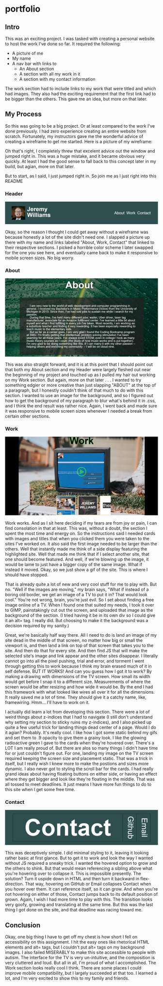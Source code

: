 # portfolio

## Intro
This was an exciting project. I was tasked with creating a personal website to host the work I've done so far. It required the following:

* A picture of me
* My name
* A nav bar with links to
    * An About section
    * A section with all my work in it
    * A section with my contact information

The work section had to include links to my work that were titled and which had images. They also had the exciting requirement that the first link had to be bigger than the others. This gave me an idea, but more on that later.

## My Process
So this was going to be a big project. Or at least compared to the work I've done previously. I had zero experience creating an entire website from scratch. Fortunately, my instructors gave me the wonderful advice of creating a wireframe to get me started. Here is a picture of my wireframe:

Oh that's right, I completely threw that excelent advice out the window and jumped right in. This was a huge mistake, and it became obvious very quickly. At least I had the good sense to fall back to this concept later in my build, but agian, more on that later.

But to start, as I said, I just jumped right in. So join me as I just right into this README

### Header

![this is a picture of the header](./assets/photos/headerimg.png)

Okay, so the reason I thought I could get away without a wireframe was because honestly a lot of the site didn't need one. I slapped a picture up there with my name and links labeled "About, Work, Contact" that linked to their respective sections. I picked a horrible color scheme I later swapped for the one you see here, and eventually came back to make it responsive to mobile screen sizes. No big worry.

### About

![this is a picture of my about section](./assets/photos/aboutimg.png)

This was also straight forward, and it is at this point that I should point out that both my About section and my Header were largely fleshed out near the beginning of my project and touched up as I pulled my hair out working on my Work section. But again, more on that later . . .
I wanted to try something edgier or more creative than just slapping "ABOUT" at the top of a paragraph, but I honestly couldn't think of that much to do with this section. I wanted to use an image for the background, and so I figured out how to get the background of my paragraph to blur what's behind it in .css, and I think the end result was rather nice. Again, I went back and made sure it was responsive to mobile screen sizes whenever I needed a break from certain other sections.

### Work

![this is a picture of my work sectoin](./assets/photos/workimg.png)

Work works. And as I sit here deciding if my tears are from joy or pain, I can find consolation in that at least. This was, without a doubt, the section I spent the most time and energy on. So the instructions said I needed cards with images and titles that when you clicked them you were taken to the sites I've worked on. It also said the first image needed to be larger than the others. Well that instantly made me think of a side display featuring the highlighted site. Well that made me think that if I select another site, that one should become featured. And well, if we're blowing up the image, it would be lame to just have a bigger copy of the same image. What if instead it moved. Okay, so we just show a gif of the site. This is where I should have stopped. 

That is already quite a lot of new and very cool stuff for me to play with. But no. "Well if the images are moving," my brain says, "What if instead of a boring old border, we get an image of a TV to put it in? That would look cool." You're not wrong, brain, you're just evil. So I set about finding a free image online of a TV. When I found one that suited my needs, I took it over to GIMP, painstakingly cut out the screen, and uploaded that image as the background of the section. (I tried having it be in its own div so I could give it an alt= tag. I really did. But choosing to make it the background was a decision required by my sanity.) 

Great, we're basically half way there. All I need to do is land an image of my site dead in the middle of that screen, no matter how big or small the viewport is, and then land a link on top of that screen that takes you to the site. And then do that for every site. And then find JS that will make the selected site's image and link appear and the other sites disappear. I literally cannot go into all the pixel pushing, trial and error, and torment I went through getting this to work because I think my brain erased much of it in self defense. BUT IT WORKS! And can you guess how I got it to work? By making a drawing with dimensions of the TV screen. How small its width would get before I snap it to a different size. Measurements of where the screen would be after resizing and how wide it would be. By the end I had this framework with what looked like wires all over it for all the dimensions. It really saved me a lot of time. They should give it a catchy name, like, framewiring. Hmm... I'll have to work on it.

I actually did learn a lot from developing this section. There were a lot of weird things about z-indices that I had to navigate (I still don't understand why setting my section to sticky ruins my z-indices), and I also picked up quite a few useful trick for landing things dead center of a page. Would I do it agian? Probably. It's really cool. I like how I got some static behind my gifs and set them to .9 opacity to give them a grainy look. I like the glowing radioactive green I gave to the cards when they're hovered over. There's a LOT I am really proud of. But there are alos so many things I didn't have time for or just couldn't figure out. For one, landing my image on the TV screen required keeping the screen size and placement static. That was a trick in itself, but I really wish I knew more to make the postions and sizes more dynamic. I also never got to styling the scroll bar for the cards. I had really grand ideas about having floating buttons on either side, or having an effect where they get bigger and look like they're floating in the middle. That was all tossed to meet deadlines. It just means I have more fun things to do to this site when I get some free time.

### Contact

![this is a picture of my contact section](./assets/photos/contactimg.png)

This was deceptively simple. I did minimal styling to it, leaving it looking rather basic at first glance. But to get it to work and look the way I wanted without JS required a sneaky trick. I wanted the hovered option to grow and the others to shink. But that would mean referencing a sibling above what you're hovering over to collapse it. This is impossible presently. The solution? Turn it uspide down in HTML and then turn it backward in flex-direction. That way, hovering on GitHub or Email collapses Contact when you hover over them. It can reference itself, so it can grow. And when you're not hovering on either of those, Contact jumps back to its default position of grown. Again, I wish I had more time to play with this. The transition looks very goofy, growing and translating at the same time. But this was the last thing I got done on the site, and that deadline was racing toward me. 

## Conclusion

Okay, one big thing I have to get off my chest is how short I fell on accessibility on this assignment. I hit the easy ones like rhetorical HTML elements and alt= tags, but I couldn't put alt= tags on my background images. I also failed MISERABLY to make this site accessible to people with autism. The interface for the TV is very un-intuitive, and the composition is very cluttered and loud. But all in all, I'm proud of what I accomplished. The Work section looks really cool I think. There are some places I could improve mobile compatibility, but I largely succeeded at that too. I learned a lot, and I'm very excited to show this to my family and friends.
